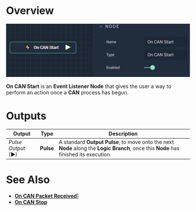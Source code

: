 # Overview

![The On CAN Start Node.](../../../../.gitbook/assets/oncanstart.png)

**On CAN Start** is an **Event Listener Node** that gives the user a way to perform an action once a **CAN** process has begun.

# Outputs

|Output|Type|Description|
|---|---|---|
|*Pulse Output* (►)|**Pulse**|A standard **Output Pulse**, to move onto the next **Node** along the **Logic Branch**, once this **Node** has finished its execution.|

# See Also

* [**On CAN Packet Received**](oncanpacketreceived)]
* [**On CAN Stop**](oncanstop.md)
